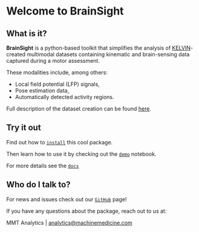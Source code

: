 # Welcome to **BrainSight** #

## What is it? ##

**BrainSight** is a python-based toolkit that simplifies the analysis of
[KELVIN](https://machinemedicine.com/kelvin/)-created multimodal datasets
containing kinematic and brain-sensing data captured during a motor assessment.

These modalities include, among others:

- Local field potential (LFP) signals,
- Pose estimation data,
- Automatically detected activity regions.

Full description of the dataset creation can be found [here]().

## Try it out ##

Find out how to [`install`](install/) this cool package.

Then learn how to use it by checking out the [`demo`](demo/) notebook.

For more details see the [`docs`](reference/brainsight/__init__/)

## Who do I talk to? ##

For news and issues check out our [`GitHub`](https://github.com/machinemedicine/brainsight) page!

If you have any questions about the package, reach out to us at:

MMT Analytics | analytics@machinemedicine.com